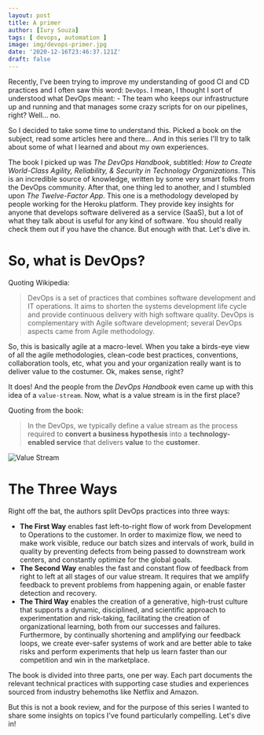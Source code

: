 ```yaml
---
layout: post
title: A primer
author: [Iury Souza]
tags: [ devops, automation ]
image: img/devops-primer.jpg
date: '2020-12-16T23:46:37.121Z'
draft: false
---
```


Recently, I've been trying to improve my understanding of good CI and CD practices and I often saw this word: `DevOps`.
I mean, I thought I sort of understood what DevOps meant: - The team who keeps our infrastructure up and running and that manages some crazy scripts for on our pipelines, right?  Well... no.

So I decided to take some time to understand this. Picked a book on the subject, read some articles here and there...
And in this series I'll try to talk about some of what I learned and about my own experiences.

The book I picked up was *The DevOps Handbook*, subtitled: *How to Create World-Class Agility, Reliability, & Security in Technology Organizations*. This is an incredible source of knowledge, written by some very smart folks from the DevOps community. After that, one thing led to another, and I stumbled upon *The Twelve-Factor App*. This one is a methodology developed by people working for the Heroku platform. They provide key insights for anyone that develops software delivered as a service (SaaS), but a lot of what they talk about is useful for any kind of software. You should really check them out if you have the chance. But enough with that. Let's dive in.


# So, what is DevOps?
Quoting Wikipedia:
> DevOps is a set of practices that combines software development and IT operations.
> It aims to shorten the systems development life cycle and provide continuous delivery with high software quality.
> DevOps is complementary with Agile software development; several DevOps aspects came from Agile methodology.

So, this is basically agile at a macro-level. When you take a birds-eye view of all the agile methodologies,
clean-code best practices, conventions, collaboration tools, etc, what you and your organization really
want is to deliver value to the costumer. Ok, makes sense, right?

It does! And the people from the *DevOps Handbook* even came up with this idea of a `value-stream`. Now, what is a value stream is in the first place?

Quoting from the book:
> In the DevOps, we typically define a value stream as the process required to **convert a business hypothesis** into a **technology-enabled service** that delivers **value** to the **customer**.

![Value Stream](https://dev-to-uploads.s3.amazonaws.com/i/zlf5jsfw0qu2hv513xa7.png)

# The Three Ways

Right off the bat, the authors split DevOps practices into three ways:
- **The First Way** enables fast left-to-right flow of work from Development to Operations to the customer. In order to maximize flow, we need to make work visible, reduce our batch sizes and intervals of work, build in quality by preventing defects from being passed to downstream work centers, and constantly optimize for the global goals.
- **The Second Way** enables the fast and constant flow of feedback from right to left at all stages of our value stream. It requires that we amplify feedback to prevent problems from happening again, or enable faster detection and recovery.
- **The Third Way** enables the creation of a generative, high-trust culture that supports a dynamic, disciplined, and scientific approach to experimentation and risk-taking, facilitating the creation of organizational learning, both from our successes and failures. Furthermore, by continually shortening and amplifying our feedback loops, we create ever-safer systems of work and are better able to take risks and perform experiments that help us learn faster than our competition and win in the marketplace.

The book is divided into three parts, one per way. Each part documents the relevant technical practices with supporting case studies and experiences sourced from industry behemoths like Netflix and Amazon.

But this is not a book review, and for the purpose of this series I wanted to share some insights on topics I've found particularly compelling. Let's dive in!



